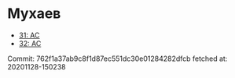 # Мухаев
- [31: AC](31.md)
- [32: AC](32.md)

Commit: 762f1a37ab9c8f1d87ec551dc30e01284282dfcb
 fetched at: 20201128-150238

